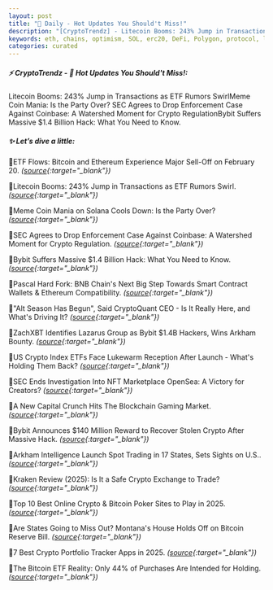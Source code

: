 ```yaml
---
layout: post
title: "🌇 Daily - Hot Updates You Should't Miss!"
description: "[CryptoTrendz] - Litecoin Booms: 243% Jump in Transactions as ETF Rumors SwirlMeme Coin Mania: Is the Party Over? SEC Agrees to Drop Enforcement Case Against Coinbase: A Watershed Moment for Crypto RegulationBybit Suffers Massive $1.4 Billion Hack: What You Need to Know."
keywords: eth, chains, optimism, SOL, erc20, DeFi, Polygon, protocol, liquidity, DAO, wallet
categories: curated
---
```


##### ⚡ CryptoTrendz - 📌 *Hot Updates You Should't Miss!:*

Litecoin Booms: 243% Jump in Transactions as ETF Rumors SwirlMeme Coin Mania: Is the Party Over? SEC Agrees to Drop Enforcement Case Against Coinbase: A Watershed Moment for Crypto RegulationBybit Suffers Massive $1.4 Billion Hack: What You Need to Know.

##### ✨ *Let’s dive a little:*


🔹ETF Flows: Bitcoin and Ethereum Experience Major Sell-Off on February 20. *([source](https://s.avyag.com/hlic){:target="_blank"})*

🔹Litecoin Booms: 243% Jump in Transactions as ETF Rumors Swirl. *([source](https://s.avyag.com/4qqi){:target="_blank"})*

🔹Meme Coin Mania on Solana Cools Down: Is the Party Over? *([source](https://s.avyag.com/vmqo){:target="_blank"})*

🔹SEC Agrees to Drop Enforcement Case Against Coinbase: A Watershed Moment for Crypto Regulation. *([source](https://s.avyag.com/wqxe){:target="_blank"})*

🔹Bybit Suffers Massive $1.4 Billion Hack: What You Need to Know. *([source](https://s.avyag.com/jhg9){:target="_blank"})*

🔹Pascal Hard Fork: BNB Chain's Next Big Step Towards Smart Contract Wallets & Ethereum Compatibility. *([source](https://s.avyag.com/hhmd){:target="_blank"})*

🔹"Alt Season Has Begun", Said CryptoQuant CEO - Is It Really Here, and What's Driving It? *([source](https://s.avyag.com/moe7){:target="_blank"})*

🔹ZachXBT Identifies Lazarus Group as Bybit $1.4B Hackers, Wins Arkham Bounty. *([source](https://s.avyag.com/fjcu){:target="_blank"})*

🔹US Crypto Index ETFs Face Lukewarm Reception After Launch - What's Holding Them Back? *([source](https://s.avyag.com/7x97){:target="_blank"})*

🔹SEC Ends Investigation Into NFT Marketplace OpenSea: A Victory for Creators? *([source](https://s.avyag.com/ihsq){:target="_blank"})*

🔹A New Capital Crunch Hits The Blockchain Gaming Market. *([source](https://s.avyag.com/eqdk){:target="_blank"})*

🔹Bybit Announces $140 Million Reward to Recover Stolen Crypto After Massive Hack. *([source](https://s.avyag.com/ul76){:target="_blank"})*

🔹Arkham Intelligence Launch Spot Trading in 17 States, Sets Sights on U.S.. *([source](https://s.avyag.com/5zek){:target="_blank"})*

🔹Kraken Review (2025): Is It a Safe Crypto Exchange to Trade? *([source](https://s.avyag.com/ygbn){:target="_blank"})*

🔹Top 10 Best Online Crypto & Bitcoin Poker Sites to Play in 2025. *([source](https://s.avyag.com/zxmm){:target="_blank"})*

🔹Are States Going to Miss Out? Montana's House Holds Off on Bitcoin Reserve Bill. *([source](https://s.avyag.com/b3wf){:target="_blank"})*

🔹7 Best Crypto Portfolio Tracker Apps in 2025. *([source](https://s.avyag.com/4kfu){:target="_blank"})*

🔹The Bitcoin ETF Reality: Only 44% of Purchases Are Intended for Holding. *([source](https://s.avyag.com/zd2z){:target="_blank"})*
